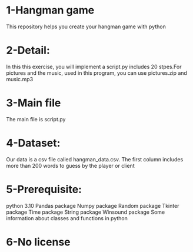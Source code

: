 # 1-Hangman game
This repository helps you create your hangman game with python
# 2-Detail:
In this this exercise, you will implement a script.py includes 20 stpes.For pictures and the music, used in this program,  you can use pictures.zip and music.mp3
# 3-Main file
The main file is script.py

# 4-Dataset:
Our data is a csv file called hangman_data.csv. The first column includes more than 200 words to guess by the player or client

# 5-Prerequisite:
python 3.10
Pandas package
Numpy package
Random package
Tkinter package
Time package
String package
Winsound package
Some information about classes and functions in python
# 6-No license
